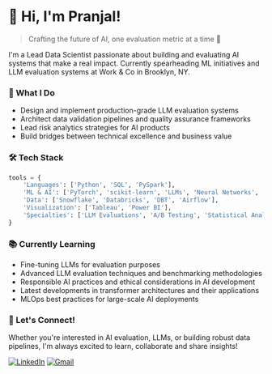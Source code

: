 # 👋 Hi, I'm Pranjal!

> Crafting the future of AI, one evaluation metric at a time 🚀

I'm a Lead Data Scientist passionate about building and evaluating AI systems that make a real impact. Currently spearheading ML initiatives and LLM evaluation systems at Work & Co in Brooklyn, NY.

### 🎯 What I Do

- Design and implement production-grade LLM evaluation systems
- Architect data validation pipelines and quality assurance frameworks
- Lead risk analytics strategies for AI products
- Build bridges between technical excellence and business value

### 🛠️ Tech Stack

```python
tools = {
    'Languages': ['Python', 'SQL', 'PySpark'],
    'ML & AI': ['PyTorch', 'scikit-learn', 'LLMs', 'Neural Networks', 'Tensorflow'],
    'Data': ['Snowflake', 'Databricks', 'DBT', 'Airflow'],
    'Visualization': ['Tableau', 'Power BI'],
    'Specialties': ['LLM Evaluations', 'A/B Testing', 'Statistical Analysis']
}
```
### 📚 Currently Learning

- Fine-tuning LLMs for evaluation purposes
- Advanced LLM evaluation techniques and benchmarking methodologies
- Responsible AI practices and ethical considerations in AI development
- Latest developments in transformer architectures and their applications
- MLOps best practices for large-scale AI deployments

### 🤝 Let's Connect!

Whether you're interested in AI evaluation, LLMs, or building robust data pipelines, I'm always excited to learn, collaborate and share insights!

[![LinkedIn](https://img.shields.io/badge/LinkedIn-0077B5?style=for-the-badge&logo=linkedin&logoColor=white)](https://linkedin.com/in/pranjalthapar)
[![Gmail](https://img.shields.io/badge/Gmail-D14836?style=for-the-badge&logo=gmail&logoColor=white)](mailto:pranjal1408@gmail.com)
